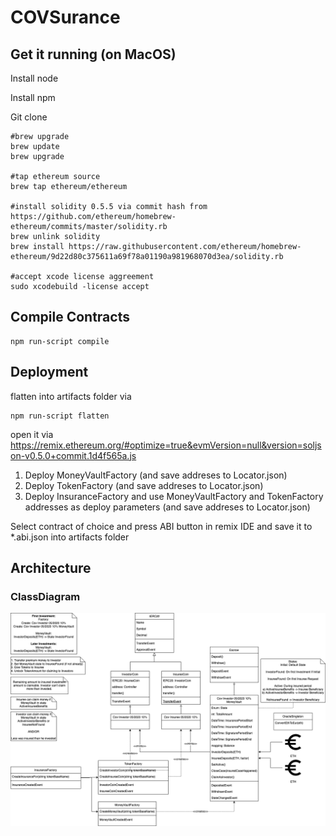 # COVSurance

## Get it running (on MacOS)

Install node

Install npm

Git clone

```
#brew upgrade
brew update
brew upgrade

#tap ethereum source
brew tap ethereum/ethereum

#install solidity 0.5.5 via commit hash from https://github.com/ethereum/homebrew-ethereum/commits/master/solidity.rb
brew unlink solidity
brew install https://raw.githubusercontent.com/ethereum/homebrew-ethereum/9d22d80c375611a69f78a01190a981968070d3ea/solidity.rb

#accept xcode license aggreement
sudo xcodebuild -license accept
```

## Compile Contracts

```
npm run-script compile
```

## Deployment

flatten into artifacts folder via

```
npm run-script flatten
```

open it via https://remix.ethereum.org/#optimize=true&evmVersion=null&version=soljson-v0.5.0+commit.1d4f565a.js

1. Deploy MoneyVaultFactory (and save addreses to Locator.json)
2. Deploy TokenFactory (and save addreses to Locator.json)
3. Deploy InsuranceFactory and use MoneyVaultFactory and TokenFactory addresses as deploy parameters (and save addreses to Locator.json)

Select contract of choice and press ABI button in remix IDE and save it to \*.abi.json into artifacts folder

## Architecture

### ClassDiagram

![COVSurance ClassDiagram](./COVSurance_ClassDiagram.png "COVSurance ClassDiagram")
